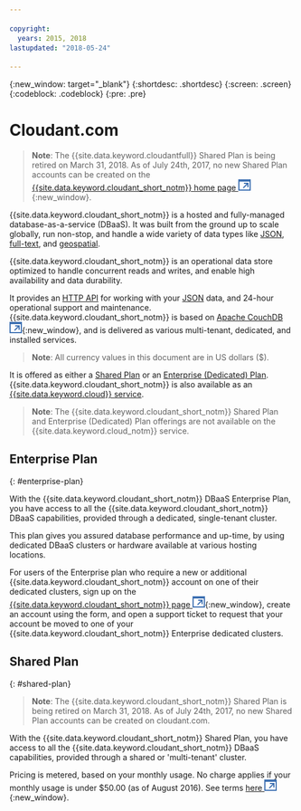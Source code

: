 ```yaml
---

copyright:
  years: 2015, 2018
lastupdated: "2018-05-24"

---
```


{:new_window: target="_blank"}
{:shortdesc: .shortdesc}
{:screen: .screen}
{:codeblock: .codeblock}
{:pre: .pre}

<!-- Acrolinx: 2017-03-16 -->

# Cloudant.com

> **Note**: The {{site.data.keyword.cloudantfull}} Shared Plan is being retired on March 31, 2018. 
As of July 24th, 2017, no new Shared Plan accounts can be created on the [{{site.data.keyword.cloudant_short_notm}} home page ![External link icon](../images/launch-glyph.svg "External link icon")](https://cloudant.com/){:new_window}. 

{{site.data.keyword.cloudant_short_notm}} is a hosted and fully-managed database-as-a-service (DBaaS). 
It was built from the ground up to scale globally, run non-stop, and handle a wide variety of data types 
like [JSON](../basics/index.html#json),
[full-text](../api/cloudant_query.html#creating-an-index),
and [geospatial](../api/cloudant-geo.html).

{{site.data.keyword.cloudant_short_notm}} is an operational data store optimized to handle concurrent 
reads and writes, and enable high availability and data durability.

It provides an [HTTP API](../basics/index.html#http-api) for working with your 
[JSON](../basics/index.html#json) data, and 24-hour operational support and maintenance. 
{{site.data.keyword.cloudant_short_notm}} is based on 
[Apache CouchDB ![External link icon](../images/launch-glyph.svg "External link icon")](http://couchdb.apache.org/){:new_window}, 
and is delivered as various multi-tenant, dedicated, and installed services.

> **Note**: All currency values in this document are in US dollars ($).

It is offered as either a [Shared Plan](#shared-plan) or an 
[Enterprise (Dedicated) Plan](#enterprise-plan). {{site.data.keyword.cloudant_short_notm}} 
is also available as an [{{site.data.keyword.cloud}} service](https://www.ibm.com/cloud/).

> **Note**: The {{site.data.keyword.cloudant_short_notm}} Shared Plan and Enterprise (Dedicated) Plan 
offerings are not available on the {{site.data.keyword.cloud_notm}} service.

## Enterprise Plan
{: #enterprise-plan}

With the {{site.data.keyword.cloudant_short_notm}} DBaaS Enterprise Plan, you have access to all the 
{{site.data.keyword.cloudant_short_notm}} DBaaS capabilities, provided through a dedicated, 
single-tenant cluster.

This plan gives you assured database performance and up-time, by using dedicated DBaaS clusters or 
hardware available at various hosting locations.

For users of the Enterprise plan who require a new or additional {{site.data.keyword.cloudant_short_notm}} 
account on one of their dedicated clusters, sign up on the [{{site.data.keyword.cloudant_short_notm}} page ![External link icon](../images/launch-glyph.svg "External link icon")](https://cloudant.com/enterprise-sign-up){:new_window}, 
create an account using the form, and open a support ticket to request that your account be moved to one of your 
{{site.data.keyword.cloudant_short_notm}} Enterprise dedicated clusters. 

## Shared Plan
{: #shared-plan}

> **Note**: The {{site.data.keyword.cloudant_short_notm}} Shared Plan is being retired on March 31, 2018. 
As of July 24th, 2017, no new Shared Plan accounts can be created on cloudant.com. 

With the {{site.data.keyword.cloudant_short_notm}} Shared Plan, you have access to all the 
{{site.data.keyword.cloudant_short_notm}} DBaaS capabilities, provided through a shared or 'multi-tenant' cluster.

Pricing is metered, based on your monthly usage. No charge applies if your monthly usage is 
under $50.00 (as of August 2016). See terms [here ![External link icon](../images/launch-glyph.svg "External link icon")](https://cloudant.com/assets/terms.pdf){:new_window}. 
   
      
         